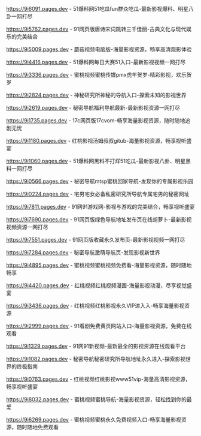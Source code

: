 
https://9i6091.pages.dev - 51爆料网51吃瓜fun群众吃瓜-最新影视爆料、明星八卦一网打尽

https://9i5762.pages.dev - 91网页版唐诗宋词跳转三千佳丽-古典文化与现代娱乐的完美结合

https://9i5009.pages.dev - 蘑菇视频电脑版-海量影视资源，畅享高清观影体验

https://9i4416.pages.dev - 51爆料网每日大赛51入口-最新影视视频一网打尽

https://9i3336.pages.dev - 蜜桃视频蜜桃传媒pmx虎年贺岁-精彩影视，欢乐贺岁

https://9i2824.pages.dev - 神秘研究所神秘的导航入口-探索未知的影视世界

https://9i2619.pages.dev - 秘密导航福利导航最新-最新影视资源一网打尽

https://9i1735.pages.dev - 17c网页版17cvom-畅享海量影视资源，随时随地追剧无忧

https://9i1180.pages.dev - 红桃影视汤姆叔叔gitub-海量影视资源，畅享视听盛宴

https://9i1060.pages.dev - 51爆料网黑料不打烊51吃瓜-最新影视八卦、明星黑料一网打尽

https://9i0566.pages.dev - 秘密导航mtsp蜜桃回家导航-发现你的专属影视乐园

https://9i0224.pages.dev - 宅男宅女必备私密研究所导航专属宅男的秘密网址

https://9i7811.pages.dev - 91网91游戏网-影视与游戏的完美结合，畅享视听盛宴

https://9i7690.pages.dev - 91网页版绿色导航地址发布页在线胡萝卜-最新影视视频资源一网打尽

https://9i7551.pages.dev - 91网页版收藏永久发布页-最新影视视频一网打尽

https://9i7284.pages.dev - 秘密导航激萌导航页-发现影视新世界

https://9i4895.pages.dev - 蜜桃视频蜜桃视频免费看-海量影视资源，随时随地畅享

https://9i4420.pages.dev - 红桃视频红桃视频漫画-海量影视动漫，尽享视觉盛宴

https://9i3436.pages.dev - 红桃视频红桃影视永久VIP进入入-畅享海量影视资源

https://9i2999.pages.dev - 91看剧免费黄页网站入口-海量影视资源，免费在线观看

https://9i1329.pages.dev - 91网91新视频-最新最全的影视资源在线观看平台

https://9i1082.pages.dev - 秘密导航秘密研究所导航地址永久进入-探索影视世界的终极指南

https://9i0763.pages.dev - 红桃视频红桃影视www51vip-海量高清影视资源，畅享视听盛宴

https://9i8032.pages.dev - 蜜桃视频蜜桃导航-海量影视资源，轻松找到你的最爱

https://9i6269.pages.dev - 蜜桃视频蜜桃永久免费视频入口-畅享海量影视资源，随时随地免费观看
